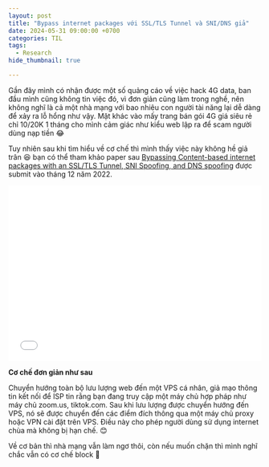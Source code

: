 ```yaml
---
layout: post
title: "Bypass internet packages với SSL/TLS Tunnel và SNI/DNS giả"
date: 2024-05-31 09:00:00 +0700
categories: TIL
tags:
  - Research
hide_thumbnail: true

---
```


Gần đây mình có nhận được một số quảng cáo về việc hack 4G data, ban đầu mình cũng không tin việc đó, vì đơn giản cũng làm trong nghề, nên không nghĩ là cả một nhà mạng với bao nhiêu con người tài năng lại dễ dàng để xảy ra lỗ hổng như vậy. Mặt khác vào mấy trang bán gói 4G giá siêu rẻ chỉ 10/20K 1 tháng cho mình cảm giác như kiểu web lập ra để scam người dùng nạp tiền 😂

Tuy nhiên sau khi tìm hiểu về cơ chế thì mình thấy việc này không hề giả trân 😆 bạn có thể tham khảo paper sau [Bypassing Content-based internet packages with an SSL/TLS Tunnel, SNI Spoofing, and DNS spoofing](https://arxiv.org/abs/2212.05447) được submit vào tháng 12 năm 2022.

<embed src="/assets/img/posts/2024-05-31-bypassing-content-based-internet-packages-with-an-ssltls-tunnel-sni-spoofing-and-dns-spoofing/2212.05447v1.pdf" type="application/pdf" width="100%" height="350">


**Cơ chế đơn giản như sau**

Chuyển hướng toàn bộ lưu lượng web đến một VPS cá nhân, giả mạo thông tin kết nối để ISP tin rằng bạn đang truy cập một máy chủ hợp pháp như máy chủ zoom.us, tiktok.com. Sau khi lưu lượng được chuyển hướng đến VPS, nó sẽ được chuyển đến các điểm đích thông qua một máy chủ proxy hoặc VPN cài đặt trên VPS. Điều này cho phép người dùng sử dụng internet chùa mà không bị hạn chế. :blush:

Về cơ bản thì nhà mạng vẫn làm ngơ thôi, còn nếu muốn chặn thì mình nghĩ chắc vẫn có cơ chế block 🥲
